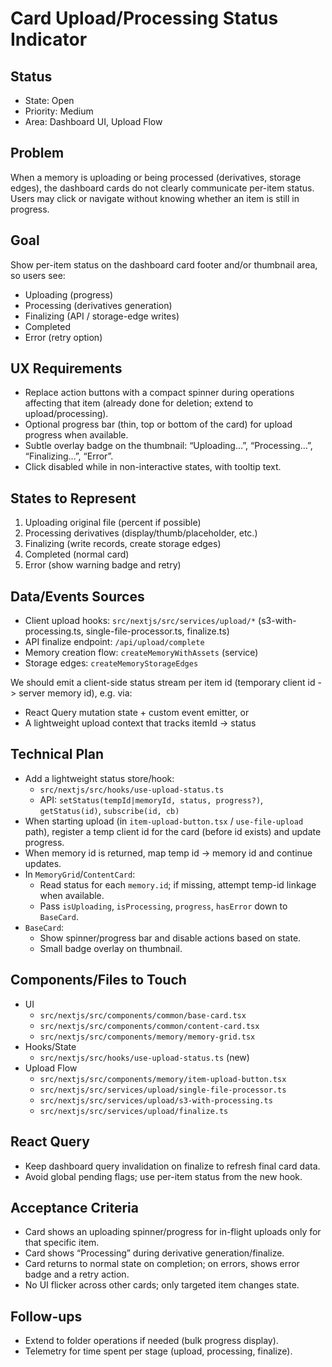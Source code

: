 # Card Upload/Processing Status Indicator

## Status

- State: Open
- Priority: Medium
- Area: Dashboard UI, Upload Flow

## Problem

When a memory is uploading or being processed (derivatives, storage edges), the dashboard cards do not clearly communicate per-item status. Users may click or navigate without knowing whether an item is still in progress.

## Goal

Show per-item status on the dashboard card footer and/or thumbnail area, so users see:

- Uploading (progress)
- Processing (derivatives generation)
- Finalizing (API / storage-edge writes)
- Completed
- Error (retry option)

## UX Requirements

- Replace action buttons with a compact spinner during operations affecting that item (already done for deletion; extend to upload/processing).
- Optional progress bar (thin, top or bottom of the card) for upload progress when available.
- Subtle overlay badge on the thumbnail: “Uploading…”, “Processing…”, “Finalizing…”, “Error”.
- Click disabled while in non-interactive states, with tooltip text.

## States to Represent

1. Uploading original file (percent if possible)
2. Processing derivatives (display/thumb/placeholder, etc.)
3. Finalizing (write records, create storage edges)
4. Completed (normal card)
5. Error (show warning badge and retry)

## Data/Events Sources

- Client upload hooks: `src/nextjs/src/services/upload/*` (s3-with-processing.ts, single-file-processor.ts, finalize.ts)
- API finalize endpoint: `/api/upload/complete`
- Memory creation flow: `createMemoryWithAssets` (service)
- Storage edges: `createMemoryStorageEdges`

We should emit a client-side status stream per item id (temporary client id -> server memory id), e.g. via:

- React Query mutation state + custom event emitter, or
- A lightweight upload context that tracks itemId -> status

## Technical Plan

- Add a lightweight status store/hook:
  - `src/nextjs/src/hooks/use-upload-status.ts`
  - API: `setStatus(tempId|memoryId, status, progress?)`, `getStatus(id)`, `subscribe(id, cb)`
- When starting upload (in `item-upload-button.tsx` / `use-file-upload` path), register a temp client id for the card (before id exists) and update progress.
- When memory id is returned, map temp id -> memory id and continue updates.
- In `MemoryGrid`/`ContentCard`:
  - Read status for each `memory.id`; if missing, attempt temp-id linkage when available.
  - Pass `isUploading`, `isProcessing`, `progress`, `hasError` down to `BaseCard`.
- `BaseCard`:
  - Show spinner/progress bar and disable actions based on state.
  - Small badge overlay on thumbnail.

## Components/Files to Touch

- UI
  - `src/nextjs/src/components/common/base-card.tsx`
  - `src/nextjs/src/components/common/content-card.tsx`
  - `src/nextjs/src/components/memory/memory-grid.tsx`
- Hooks/State
  - `src/nextjs/src/hooks/use-upload-status.ts` (new)
- Upload Flow
  - `src/nextjs/src/components/memory/item-upload-button.tsx`
  - `src/nextjs/src/services/upload/single-file-processor.ts`
  - `src/nextjs/src/services/upload/s3-with-processing.ts`
  - `src/nextjs/src/services/upload/finalize.ts`

## React Query

- Keep dashboard query invalidation on finalize to refresh final card data.
- Avoid global pending flags; use per-item status from the new hook.

## Acceptance Criteria

- Card shows an uploading spinner/progress for in-flight uploads only for that specific item.
- Card shows “Processing” during derivative generation/finalize.
- Card returns to normal state on completion; on errors, shows error badge and a retry action.
- No UI flicker across other cards; only targeted item changes state.

## Follow-ups

- Extend to folder operations if needed (bulk progress display).
- Telemetry for time spent per stage (upload, processing, finalize).
